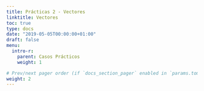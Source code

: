 ```yaml
---
title: Prácticas 2 - Vectores
linktitle: Vectores
toc: true
type: docs
date: "2019-05-05T00:00:00+01:00"
draft: false
menu:
  intro-r:
    parent: Casos Prácticos
    weight: 1

# Prev/next pager order (if `docs_section_pager` enabled in `params.toml`)
weight: 2
---
```

